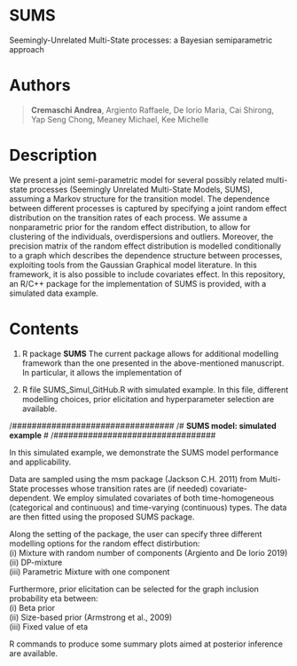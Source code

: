 # SUMS
Seemingly-Unrelated Multi-State processes: a Bayesian semiparametric approach

# Authors

>  **Cremaschi Andrea**, Argiento Raffaele,  De Iorio Maria, Cai Shirong, Yap Seng Chong, Meaney Michael,  Kee Michelle

# Description
We present a joint semi-parametric model for several possibly related multi-state processes (Seemingly Unrelated Multi-State Models, SUMS), assuming a Markov structure for the transition model. The dependence between different processes is captured by specifying a joint random effect distribution on the transition rates of each process. We assume a nonparametric prior for the random effect distribution, to allow for clustering of the individuals, overdispersions and outliers. Moreover, the precision matrix of the random effect distribution is modelled conditionally to a graph which describes the dependence structure between processes, exploiting tools from the Gaussian Graphical model literature. In this framework, it is also possible to include covariates effect. In this repository, an R/C++ package for the implementation of SUMS is provided, with a simulated data example.

# Contents
1) R package **SUMS**
The current package allows for additional modelling framework than the one presented in the above-mentioned manuscript. In particular, it allows the implementation of

2) R file SUMS_Simul_GitHub.R with simulated example. In this file, different modelling choices, prior elicitation and hyperparameter selection are available.

/#################################
/# **SUMS model: simulated example** #
/#################################

In this simulated example, we demonstrate the SUMS model performance and applicability.

Data are sampled using the msm package (Jackson C.H. 2011) from Multi-State processes whose transition rates are (if needed) covariate-dependent.
We employ simulated covariates of both time-homogeneous (categorical and continuous) and time-varying (continuous) types.
The data are then fitted using the proposed SUMS package.

Along the setting of the package, the user can specify three different modelling options for the random effect distirbution:<br>
(i)   Mixture with random number of components (Argiento and De Iorio 2019)<br>
(ii)  DP-mixture<br>
(iii) Parametric Mixture with one component

Furthermore, prior elicitation can be selected for the graph inclusion probability eta between:<br>
(i)   Beta prior<br>
(ii)  Size-based prior (Armstrong et al., 2009)<br>
(iii) Fixed value of eta

R commands to produce some summary plots aimed at posterior inference are available.


